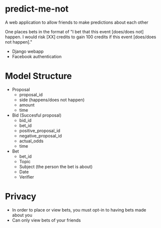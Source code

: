 # predict-me-not

A web application to allow friends to make predictions about each other

One places bets in the format of "I bet that this event [does/does not] happen. I would risk [XX] credits to gain 100 credits if this event [does/does not happen]."

* Django webapp
* Facebook authentication

# Model Structure
* Proposal
  * proposal_id
  * side (happens/does not happen)
  * amount
  * time
* Bid (Succesful proposal)
  * bid_id
  * bet_id
  * positive_proposal_id
  * negative_proposal_id
  * actual_odds
  * time
* Bet
  * bet_id
  * Topic
  * Subject (the person the bet is about)
  * Date
  * Verifier

# Privacy
* In order to place or view bets, you must opt-in to having bets made about you
* Can only view bets of your friends
